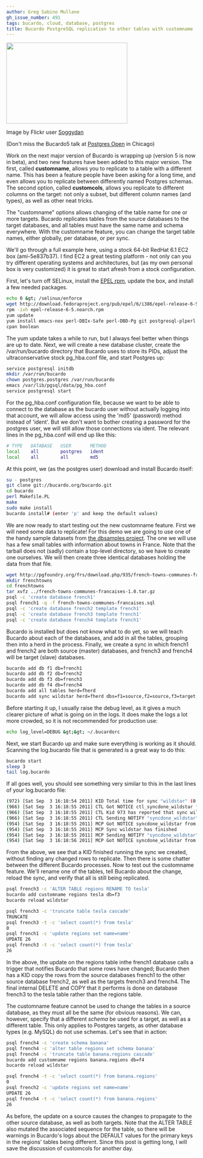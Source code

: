 ```yaml
---
author: Greg Sabino Mullane
gh_issue_number: 491
tags: bucardo, cloud, database, postgres
title: Bucardo PostgreSQL replication to other tables with customname
---
```




<a href="/blog/2011/09/05/bucardo-postgresql-replication-to-other/image-0-big.jpeg" onblur="try {parent.deselectBloggerImageGracefully();} catch(e) {}"><img alt="" border="0" id="BLOGGER_PHOTO_ID_5648699560032368754" src="/blog/2011/09/05/bucardo-postgresql-replication-to-other/image-0.jpeg" style="cursor:pointer; cursor:hand;width: 320px; height: 214px;"/></a>

Image by Flickr user [Soggydan](http://www.flickr.com/photos/soggydan/)

(Don't miss the Bucardo5 talk at [Postgres Open](http://postgresopen.org/2011/home/) in Chicago)

Work on the next major version of Bucardo is wrapping up (version 5 is now in beta), and two new features have been added to this major version. The first, called **customname**, allows you to replicate to a table with a different name. This has been a feature people have been asking for a long time, and even allows you to replicate between differently named Postgres schemas. The second option, called **customcols**, allows you replicate to different columns on the target: not only a subset, but different column names (and types), as well as other neat tricks.

The "customname" options allows changing of the table name for one or more targets. Bucardo replicates tables from the source databases to the target databases, and all tables must have the same name and schema everywhere. With the customname feature, you can change the target table names, either globally, per database, or per sync.

We'll go through a full example here, using a stock 64-bit RedHat 6.1 EC2 box (ami-5e837b37). I find EC2 a great testing platform - not only can you try different operating systems and architectures, but (as my own personal box is very customized) it is great to start afresh from a stock configuration.

First, let's turn off SELinux, install the [EPEL rpm](http://fedoraproject.org/wiki/EPEL), update the box, and install a few needed packages.

```bash
echo 0 &gt; /selinux/enforce
wget http://download.fedoraproject.org/pub/epel/6/i386/epel-release-6-5.noarch.rpm        
rpm -ivh epel-release-6-5.noarch.rpm
yum update
yum install emacs-nox perl-DBIx-Safe perl-DBD-Pg git postgresql-plperl
cpan boolean
```

The yum update takes a while to run, but I always feel better when things are up to date. Next, we will create a new database cluster, create the /var/run/bucardo directory that Bucardo uses to store its PIDs, adjust the ultraconservative stock pg_hba.conf file, and start Postgres up:

```bash
service postgresql initdb
mkdir /var/run/bucardo
chown postgres.postgres /var/run/bucardo
emacs /var/lib/pgsql/data/pg_hba.conf                                        
service postgresql start
```

For the pg_hba.conf configuration file, because we want to be able to connect to the database as the bucardo user without actually logging into that account, we will allow access using the 'md5' (password) method instead of 'ident'. But we don't want to bother creating a password for the postgres user, we will still allow those connections via ident. The relevant lines in the pg_hba.conf will end up like this:

```bash
# TYPE   DATABASE   USER       METHOD
local    all        postgres   ident                          
local    all        all        md5                          
```

At this point, we (as the postgres user) download and install Bucardo itself:

```bash
su - postgres
git clone git://bucardo.org/bucardo.git
cd bucardo
perl Makefile.PL
make
sudo make install                                      
bucardo install# (enter 'p' and keep the default values)
```

We are now ready to start testing out the new customname feature. First we will need some data to replicate! For this demo we are going to use one of the handy sample datasets from [the dbsamples project](http://pgfoundry.org/projects/dbsamples/). The one we will use has a few small tables with information about towns in France. Note that the tarball does not (sadly) contain a top-level directory, so we have to create one ourselves. We will then create three identical databases holding the data from that file.

```bash
wget http://pgfoundry.org/frs/download.php/935/french-towns-communes-francaises-1.0.tar.gz                
mkdir frenchtowns
cd frenchtowns
tar xvfz ../french-towns-communes-francaises-1.0.tar.gz
psql -c 'create database french1'
psql french1 -q -f french-towns-communes-francaises.sql
psql -c 'create database french2 template french1'
psql -c 'create database french3 template french1'
psql -c 'create database french4 template french1'
```

Bucardo is installed but does not know what to do yet, so we will teach Bucardo about each of the databases, and add in all the tables, grouping then into a herd in the process. Finally, we create a sync in which french1 and french2 are both source (master) databases, and french3 and french4 will be target (slave) databases.

```bash
bucardo add db f1 db=french1
bucardo add db f2 db=french2
bucardo add db f3 db=french3
bucardo add db f4 db=french4
bucardo add all tables herd=fherd
bucardo add sync wildstar herd=fherd dbs=f1=source,f2=source,f3=target,f4=target
```

Before starting it up, I usually raise the debug level, as it gives a much clearer picture of what is going on in the logs. It does make the logs a lot more crowded, so it is not recommended for production use:

```bash
echo log_level=DEBUG &gt;&gt; ~/.bucardorc
```

Next, we start Bucardo up and make sure everything is working as it should. Scanning the log.bucardo file that is generated is a great way to do this:

```bash
bucardo start
sleep 3
tail log.bucardo
```

If all goes well, you should see something very similar to this in the last lines of your log.bucardo file:

```bash
(972) [Sat Sep  3 16:18:54 2011] KID Total time for sync "wildstar" (0 rows): 0.05 seconds
(966) [Sat Sep  3 16:18:55 2011] CTL Got NOTICE ctl_syncdone_wildstar from 973 (line 1624)
(966) [Sat Sep  3 16:18:55 2011] CTL Kid 973 has reported that sync wildstar is done
(966) [Sat Sep  3 16:18:55 2011] CTL Sending NOTIFY "syncdone_wildstar" (line 1709)
(954) [Sat Sep  3 16:18:55 2011] MCP Got NOTICE syncdone_wildstar from 967 (line 749)
(954) [Sat Sep  3 16:18:55 2011] MCP Sync wildstar has finished
(954) [Sat Sep  3 16:18:55 2011] MCP Sending NOTIFY "syncdone_wildstar" (line 812)
(954) [Sat Sep  3 16:18:56 2011] MCP Got NOTICE syncdone_wildstar from 957 (Bucardo DB) (line 749)
```

From the above, we see that a KID finished running the sync we created, without finding any changed rows to replicate. Then there is some chatter between the different Bucardo processes. Now to test out the customname feature. We'll rename one of the tables, tell Bucardo about the change, reload the sync, and verify that all is still being replicated.

```bash
psql french3 -c 'ALTER TABLE regions RENAME TO tesla'
bucardo add customname regions tesla db=f3
bucardo reload wildstar
```

```bash
psql french3 -c 'truncate table tesla cascade'
TRUNCATE
psql french3 -t -c 'select count(*) from tesla'
0
psql french1 -c 'update regions set name=name'
UPDATE 26
psql french3 -t -c 'select count(*) from tesla'
26
```

In the above, the update on the regions table inthe french1 database calls a trigger that notifies Bucardo that some rows have changed; Bucardo then has a KID copy the rows from the source databases french1 to the other source database french2, as well as the targets french3 and french4. The final internal DELETE and COPY that it performs is done on database french3 to the tesla table rather than the regions table.

The customname feature cannot be used to change the tables in a source database, as they must all be the same (for obvious reasons). We can, however, specify that a different *schema* be used for a target, as well as a different table. This only applies to Postgres targets, as other database types (e.g. MySQL) do not use schemas. Let's see that in action:

```bash
psql french4 -c 'create schema banana'
psql french4 -c 'alter table regions set schema banana'
psql french4 -c 'truncate table banana.regions cascade'
bucardo add customname regions banana.regions db=f4
bucardo reload wildstar
```

```bash
psql french4 -t -c 'select count(*) from banana.regions'
0
psql french2 -c 'update regions set name=name'
UPDATE 26
psql french4 -t -c 'select count(*) from banana.regions'
26
```

As before, the update on a source causes the changes to propagate to the other source database, as well as both targets. Note that the ALTER TABLE also mutated the associated sequence for the table, so there will be warnings in Bucardo's logs about the DEFAULT values for the primary keys in the regions' tables being different. Since this post is getting long, I will save the discussion of customcols for another day.


